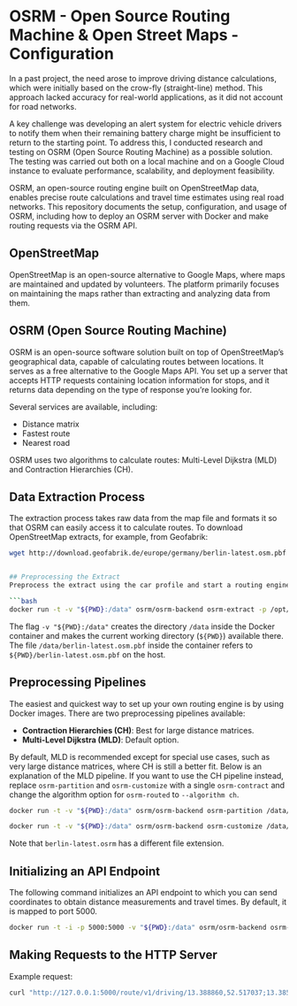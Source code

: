 # OSRM - Open Source Routing Machine & Open Street Maps - Configuration

In a past project, the need arose to improve driving distance calculations, which were initially based on the crow-fly (straight-line) method. This approach lacked accuracy for real-world applications, as it did not account for road networks.

A key challenge was developing an alert system for electric vehicle drivers to notify them when their remaining battery charge might be insufficient to return to the starting point. To address this, I conducted research and testing on OSRM (Open Source Routing Machine) as a possible solution. The testing was carried out both on a local machine and on a Google Cloud instance to evaluate performance, scalability, and deployment feasibility.

OSRM, an open-source routing engine built on OpenStreetMap data, enables precise route calculations and travel time estimates using real road networks. This repository documents the setup, configuration, and usage of OSRM, including how to deploy an OSRM server with Docker and make routing requests via the OSRM API.

## OpenStreetMap
OpenStreetMap is an open-source alternative to Google Maps, where maps are maintained and updated by volunteers. The platform primarily focuses on maintaining the maps rather than extracting and analyzing data from them.

## OSRM (Open Source Routing Machine)
OSRM is an open-source software solution built on top of OpenStreetMap’s geographical data, capable of calculating routes between locations. It serves as a free alternative to the Google Maps API. You set up a server that accepts HTTP requests containing location information for stops, and it returns data depending on the type of response you’re looking for.

Several services are available, including:
- Distance matrix
- Fastest route
- Nearest road

OSRM uses two algorithms to calculate routes: Multi-Level Dijkstra (MLD) and Contraction Hierarchies (CH).

## Data Extraction Process
The extraction process takes raw data from the map file and formats it so that OSRM can easily access it to calculate routes. To download OpenStreetMap extracts, for example, from Geofabrik:

```bash
wget http://download.geofabrik.de/europe/germany/berlin-latest.osm.pbf


## Preprocessing the Extract
Preprocess the extract using the car profile and start a routing engine HTTP server on port 5000:

```bash
docker run -t -v "${PWD}:/data" osrm/osrm-backend osrm-extract -p /opt/car.lua /data/berlin-latest.osm.pbf
```

The flag `-v "${PWD}:/data"` creates the directory `/data` inside the Docker container and makes the current working directory (`${PWD}`) available there. The file `/data/berlin-latest.osm.pbf` inside the container refers to `${PWD}/berlin-latest.osm.pbf` on the host.

## Preprocessing Pipelines
The easiest and quickest way to set up your own routing engine is by using Docker images. There are two preprocessing pipelines available:
- **Contraction Hierarchies (CH)**: Best for large distance matrices.
- **Multi-Level Dijkstra (MLD)**: Default option.

By default, MLD is recommended except for special use cases, such as very large distance matrices, where CH is still a better fit. Below is an explanation of the MLD pipeline. If you want to use the CH pipeline instead, replace `osrm-partition` and `osrm-customize` with a single `osrm-contract` and change the algorithm option for `osrm-routed` to `--algorithm ch`.

```bash
docker run -t -v "${PWD}:/data" osrm/osrm-backend osrm-partition /data/berlin-latest.osrm
```

```bash
docker run -t -v "${PWD}:/data" osrm/osrm-backend osrm-customize /data/berlin-latest.osrm
```

Note that `berlin-latest.osrm` has a different file extension.

## Initializing an API Endpoint
The following command initializes an API endpoint to which you can send coordinates to obtain distance measurements and travel times. By default, it is mapped to port 5000.

```bash
docker run -t -i -p 5000:5000 -v "${PWD}:/data" osrm/osrm-backend osrm-routed --algorithm mld /data/berlin-latest.osrm
```

## Making Requests to the HTTP Server
Example request:

```bash
curl "http://127.0.0.1:5000/route/v1/driving/13.388860,52.517037;13.385983,52.496891?steps=true"
```

```
